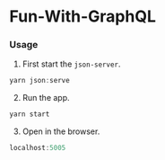 # Fun-With-GraphQL

### Usage
1. First start the `json-server`.
```javascript
yarn json:serve
```

2. Run the app.
```javascript
yarn start
```

3. Open in the browser.
```javascript
localhost:5005
```

